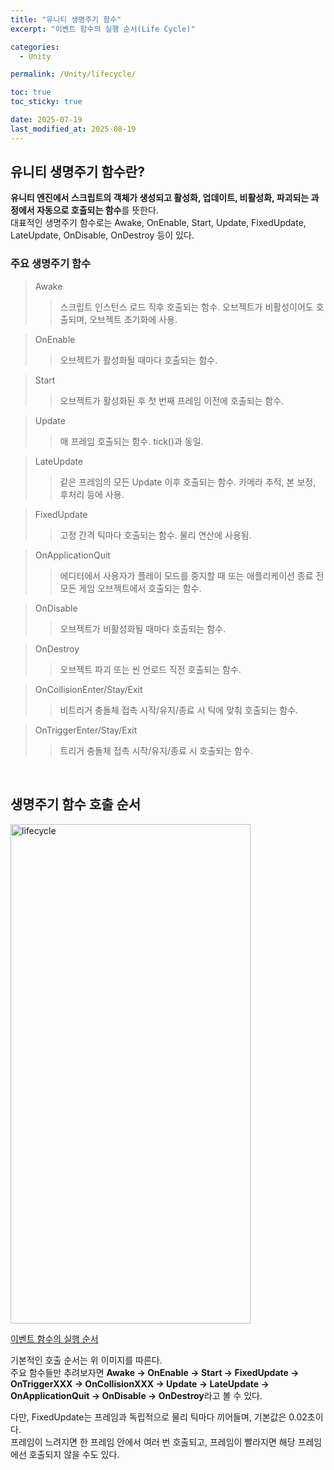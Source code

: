 ```yaml
---
title: "유니티 생명주기 함수"
excerpt: "이벤트 함수의 실행 순서(Life Cycle)"

categories:
  - Unity

permalink: /Unity/lifecycle/

toc: true
toc_sticky: true

date: 2025-07-19
last_modified_at: 2025-08-19
---
```


## 유니티 생명주기 함수란?

**유니티 엔진에서 스크립트의 객체가 생성되고 활성화, 업데이트, 비활성화, 파괴되는 과정에서 자동으로 호출되는 함수**를 뜻한다.\
대표적인 생명주기 함수로는 Awake, OnEnable, Start, Update, FixedUpdate, LateUpdate, OnDisable, OnDestroy 등이 있다.

### 주요 생명주기 함수

> Awake
>> 스크립트 인스턴스 로드 직후 호출되는 함수. 오브젝트가 비활성이어도 호출되며, 오브젝트 초기화에 사용.

> OnEnable
>> 오브젝트가 활성화될 때마다 호출되는 함수.

> Start
>> 오브젝트가 활성화된 후 첫 번째 프레임 이전에 호출되는 함수.

> Update
>> 매 프레임 호출되는 함수. tick()과 동일.

> LateUpdate
>> 같은 프레임의 모든 Update 이후 호출되는 함수. 카메라 추적, 본 보정, 후처리 등에 사용.

> FixedUpdate
>> 고정 간격 틱마다 호출되는 함수. 물리 연산에 사용됨.

> OnApplicationQuit
>> 에디터에서 사용자가 플레이 모드를 중지할 때 또는 애플리케이션 종료 전 모든 게임 오브젝트에서 호출되는 함수. 

> OnDisable
>> 오브젝트가 비활성화될 때마다 호출되는 함수.

> OnDestroy
>> 오브젝트 파괴 또는 씬 언로드 직전 호출되는 함수.

> OnCollisionEnter/Stay/Exit
>> 비트리거 충돌체 접촉 시작/유지/종료 시 틱에 맞춰 호출되는 함수.

> OnTriggerEnter/Stay/Exit
>> 트리거 충돌체 접촉 시작/유지/종료 시 호출되는 함수.

<br>

## 생명주기 함수 호출 순서

<img width="384" height="799" alt="lifecycle" src="https://github.com/user-attachments/assets/7d82241c-e02f-4c69-89a8-cf831e6c6356" />

[이벤트 함수의 실행 순서](https://docs.unity3d.com/kr/2019.4/Manual/ExecutionOrder.html)

기본적인 호출 순서는 위 이미지를 따른다.\
주요 함수들만 추려보자면 **Awake -> OnEnable -> Start -> FixedUpdate -> OnTriggerXXX
-> OnCollisionXXX -> Update -> LateUpdate -> OnApplicationQuit -> OnDisable -> OnDestroy**라고 볼 수 있다.

다만, FixedUpdate는 프레임과 독립적으로 물리 틱마다 끼어들며, 기본값은 0.02초이다.\
프레임이 느려지면 한 프레임 안에서 여러 번 호출되고, 프레임이 빨라지면 해당 프레임에선 호출되지 않을 수도 있다.
